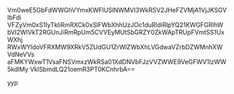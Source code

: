 Vm0weE5GbFdWWGhVYmxKWFlUSlNWMVl3WkRSV2JHeFZVMjA1VjJKSGVIbFdi
VFZyVm0xS1IyTkliRmRXCk0xSlFWbXhhUzJOc1duRldiRlpYQ21KWGFGRlhW
bVI2WlVkT2RGUnJiRmRpUm5CVVEyMUtSbGRZY0ZkWApTRUpFVmtSS1UxWXhj
RWxWYldoVFRXMW9XRkV5ZUdGU1ZrWlZWbXhLVGdwaVZrbDZWMnhXWVdNeVVs
aFMKYWxwT1VsaFNSVmxzWkRSa01XdDNVbFJzVVZWWE9VeGFWV1IzWW5kdlMy
VklSbmdLQ21oemR3PT0KCnhrbA==

yyp